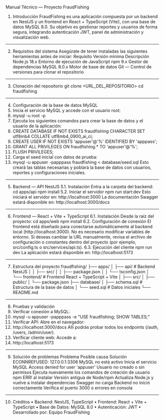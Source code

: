 Manual Técnico — Proyecto FraudFishing
1. Introducción
FraudFishing es una aplicación compuesta por un backend en NestJS y un frontend en React + TypeScript (Vite), con una base de datos MySQL 8.0.
Su objetivo es gestionar reportes y usuarios de forma segura, integrando autenticación JWT, panel de administración y visualización web.
________________________________________
2. Requisitos del sistema
Asegúrate de tener instaladas las siguientes herramientas antes de iniciar:
Requisito	Versión mínima	Descripción
Node.js	18.x	Entorno de ejecución de JavaScript
npm	9.x	Gestor de dependencias
MySQL	8.0.x	Motor de base de datos
Git	—	Control de versiones para clonar el repositorio
________________________________________
3. Clonación del repositorio
git clone <URL_DEL_REPOSITORIO>
cd fraudfishing
________________________________________
4. Configuración de la base de datos MySQL
1.	Inicia el servicio MySQL y accede con el usuario root:
2.	mysql -u root -p
3.	Ejecuta los siguientes comandos para crear la base de datos y el usuario de la aplicación:
4.	CREATE DATABASE IF NOT EXISTS fraudfishing CHARACTER SET utf8mb4 COLLATE utf8mb4_0900_ai_ci;
5.	CREATE USER IF NOT EXISTS 'appuser'@'%' IDENTIFIED BY 'apppass';
6.	GRANT ALL PRIVILEGES ON fraudfishing.* TO 'appuser'@'%';
7.	FLUSH PRIVILEGES;
8.	Carga el seed inicial con datos de prueba:
9.	mysql -u appuser -papppass fraudfishing < database/seed.sql
Esto creará las tablas necesarias y poblará la base de datos con usuarios, reportes y configuraciones iniciales.
________________________________________
5. Backend — API NestJS
5.1. Instalación
Entra a la carpeta del backend:
cd apps/api
npm install
5.2. Iniciar el servidor
npm run start:dev
Esto iniciará el servidor en:
http://localhost:3000
La documentación Swagger estará disponible en:
http://localhost:3000/docs
________________________________________
6. Frontend — React + Vite + TypeScript
6.1. Instalación
Desde la raíz del proyecto:
cd apps/web
npm install
6.2. Configuración de conexión
El frontend está diseñado para conectarse automáticamente al backend local (http://localhost:3000).
No es necesario modificar variables de entorno.
Si deseas cambiar la URL manualmente, revisa el archivo de configuración o constantes dentro del proyecto (por ejemplo, src/config.ts o src/services/api.ts).
6.3. Ejecución del cliente
npm run dev
La aplicación estará disponible en:
http://localhost:5173
________________________________________
7. Estructura del proyecto
fraudfishing/
├── apps/
│   ├── api/                 # Backend NestJS
│   │   ├── src/
│   │   ├── package.json
│   │   └── tsconfig.json
│   └── frontend/            # Frontend React + TypeScript + Vite
│       ├── src/
│       ├── public/
│       └── package.json
├── database/
│   ├── schema.sql           # Estructura de la base de datos
│   └── seed.sql             # Datos iniciales
└── README.md
________________________________________
8. Pruebas y validación
1.	Verificar conexión a MySQL:
2.	mysql -u appuser -papppass -e "USE fraudfishing; SHOW TABLES;"
3.	Verificar API:
Abre en el navegador:
4.	http://localhost:3000/docs
Allí podrás probar todos los endpoints (/auth, /users, /admin/user).
5.	Verificar cliente web:
Accede a:
6.	http://localhost:5173
________________________________________
9. Solución de problemas
Problema	Posible causa	Solución
ECONNREFUSED: 127.0.0.1:3306	MySQL no está activo	Inicia el servicio MySQL
Access denied for user 'appuser'	Usuario no creado o sin permisos	Ejecuta nuevamente los comandos de creación de usuario
npm ERR! al instalar	Versión antigua de Node/npm	Actualiza Node.js y vuelve a instalar dependencias
Swagger no carga	Backend no inició correctamente	Verifica el puerto 3000 o errores en consola
________________________________________
10. Créditos
•	Backend: NestJS, TypeScript
•	Frontend: React + Vite + TypeScript
•	Base de Datos: MySQL 8.0
•	Autenticación: JWT
•	Desarrollado por: Equipo FraudFishing
